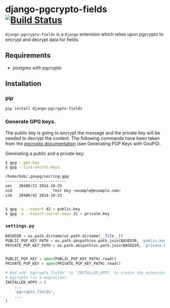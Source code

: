 # django-pgcrypto-fields [![Build Status](https://travis-ci.org/incuna/django-pgcrypto-fields.svg?branch=master)](https://travis-ci.org/incuna/django-pgcrypto-fields?branch=master)

`django-pgcrypto-fields` is a `Django` extension which relies upon pgcrypto to
encrypt and decrypt data for fields.

## Requirements

 - postgres with pgcrypto

## Installation

### pip

```bash
pip install django-pgcrypto-fields
```

### Generate GPG keys.

The public key is going to encrypt the message and the private key will be
needed to decrypt the content. The following commands have been taken from the
[pgcrypto documentation](http://www.postgresql.org/docs/devel/static/pgcrypto.html)
(see Generating PGP Keys with GnuPG).

Generating a public and a private key:

```bash
$ gpg --gen-key
$ gpg --list-secret-keys

/home/bob/.gnupg/secring.gpg
---------------------------
sec   2048R/21 2014-10-23
uid                  Test Key <example@example.com>
ssb   2048R/42 2014-10-23


$ gpg -a --export 42 > public.key
$ gpg -a --export-secret-keys 21 > private.key
```

### `settings.py`

```python
BASEDIR = os.path.dirname(os.path.dirname(__file__))
PUBLIC_PGP_KEY_PATH = os.path.abspath(os.path.join(BASEDIR, 'public.key'))
PRIVATE_PGP_KEY_PATH = os.path.abspath(os.path.join(BASEDIR, 'private.key'))


PUBLIC_PGP_KEY = open(PUBLIC_PGP_KEY_PATH).read()
PRIVATE_PGP_KEY = open(PRIVATE_PGP_KEY_PATH).read()

# And add 'pgcrypto_fields' to `INSTALLED_APPS` to create the extension for
# pgcrypto (in a migration).
INSTALLED_APPS = (
    ...
    'pgcrypto_fields',
    ...
)

```
